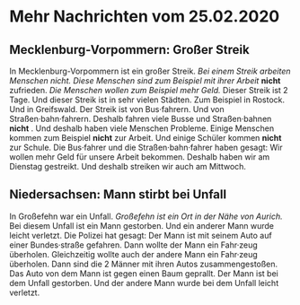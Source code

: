 # Mehr Nachrichten vom 25.02.2020


## Mecklenburg-Vorpommern: Großer Streik
In Mecklenburg-Vorpommern ist ein großer Streik.  *Bei einem Streik arbeiten Menschen nicht.*   *Diese Menschen sind zum Beispiel mit ihrer Arbeit*  **nicht** zufrieden.  *Die Menschen wollen zum Beispiel mehr Geld.*  Dieser Streik ist 2 Tage. Und dieser Streik ist in sehr vielen Städten. Zum Beispiel in Rostock. Und in Greifswald. Der Streik ist von Bus·fahrern. Und von Straßen·bahn·fahrern. Deshalb fahren viele Busse und Straßen·bahnen **nicht** . Und deshalb haben viele Menschen Probleme. Einige Menschen kommen zum Beispiel **nicht** zur Arbeit. Und einige Schüler kommen **nicht** zur Schule. Die Bus·fahrer und die Straßen·bahn·fahrer haben gesagt: Wir wollen mehr Geld für unsere Arbeit bekommen. Deshalb haben wir am Dienstag gestreikt. Und deshalb streiken wir auch am Mittwoch. 

## Niedersachsen: Mann stirbt bei Unfall
In Großefehn war ein Unfall.  *Großefehn ist ein Ort in der Nähe von Aurich.*  Bei diesem Unfall ist ein Mann gestorben. Und ein anderer Mann wurde leicht verletzt. Die Polizei hat gesagt: Der Mann ist mit seinem Auto auf einer Bundes·straße gefahren. Dann wollte der Mann ein Fahr·zeug überholen. Gleichzeitig wollte auch der andere Mann ein Fahr·zeug überholen. Dann sind die 2 Männer mit ihren Autos zusammengestoßen. Das Auto von dem Mann ist gegen einen Baum geprallt. Der Mann ist bei dem Unfall gestorben. Und der andere Mann wurde bei dem Unfall leicht verletzt. 
